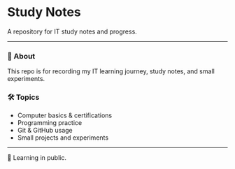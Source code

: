 # Study Notes

A repository for IT study notes and progress.

---

### 📌 About
This repo is for recording my IT learning journey, study notes, and small experiments.

### 🛠 Topics
- Computer basics & certifications
- Programming practice
- Git & GitHub usage
- Small projects and experiments

---

🌙 Learning in public.
